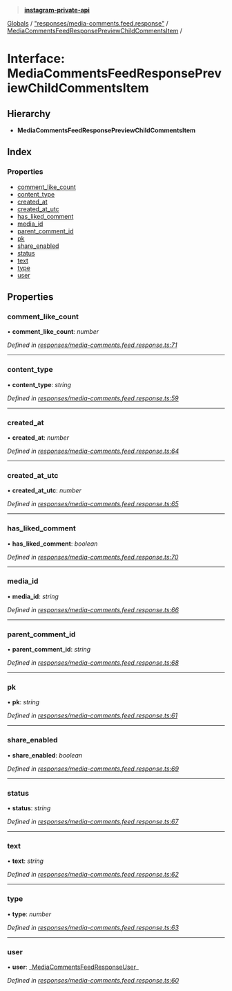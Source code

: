 > **[instagram-private-api](../README.md)**

[Globals](../README.md) / ["responses/media-comments.feed.response"](../modules/_responses_media_comments_feed_response_.md) / [MediaCommentsFeedResponsePreviewChildCommentsItem](_responses_media_comments_feed_response_.mediacommentsfeedresponsepreviewchildcommentsitem.md) /

# Interface: MediaCommentsFeedResponsePreviewChildCommentsItem

## Hierarchy

- **MediaCommentsFeedResponsePreviewChildCommentsItem**

## Index

### Properties

- [comment_like_count](_responses_media_comments_feed_response_.mediacommentsfeedresponsepreviewchildcommentsitem.md#comment_like_count)
- [content_type](_responses_media_comments_feed_response_.mediacommentsfeedresponsepreviewchildcommentsitem.md#content_type)
- [created_at](_responses_media_comments_feed_response_.mediacommentsfeedresponsepreviewchildcommentsitem.md#created_at)
- [created_at_utc](_responses_media_comments_feed_response_.mediacommentsfeedresponsepreviewchildcommentsitem.md#created_at_utc)
- [has_liked_comment](_responses_media_comments_feed_response_.mediacommentsfeedresponsepreviewchildcommentsitem.md#has_liked_comment)
- [media_id](_responses_media_comments_feed_response_.mediacommentsfeedresponsepreviewchildcommentsitem.md#media_id)
- [parent_comment_id](_responses_media_comments_feed_response_.mediacommentsfeedresponsepreviewchildcommentsitem.md#parent_comment_id)
- [pk](_responses_media_comments_feed_response_.mediacommentsfeedresponsepreviewchildcommentsitem.md#pk)
- [share_enabled](_responses_media_comments_feed_response_.mediacommentsfeedresponsepreviewchildcommentsitem.md#share_enabled)
- [status](_responses_media_comments_feed_response_.mediacommentsfeedresponsepreviewchildcommentsitem.md#status)
- [text](_responses_media_comments_feed_response_.mediacommentsfeedresponsepreviewchildcommentsitem.md#text)
- [type](_responses_media_comments_feed_response_.mediacommentsfeedresponsepreviewchildcommentsitem.md#type)
- [user](_responses_media_comments_feed_response_.mediacommentsfeedresponsepreviewchildcommentsitem.md#user)

## Properties

### comment_like_count

• **comment_like_count**: _number_

_Defined in [responses/media-comments.feed.response.ts:71](https://github.com/realinstadude/instagram-private-api/blob/4ae8fec/src/responses/media-comments.feed.response.ts#L71)_

---

### content_type

• **content_type**: _string_

_Defined in [responses/media-comments.feed.response.ts:59](https://github.com/realinstadude/instagram-private-api/blob/4ae8fec/src/responses/media-comments.feed.response.ts#L59)_

---

### created_at

• **created_at**: _number_

_Defined in [responses/media-comments.feed.response.ts:64](https://github.com/realinstadude/instagram-private-api/blob/4ae8fec/src/responses/media-comments.feed.response.ts#L64)_

---

### created_at_utc

• **created_at_utc**: _number_

_Defined in [responses/media-comments.feed.response.ts:65](https://github.com/realinstadude/instagram-private-api/blob/4ae8fec/src/responses/media-comments.feed.response.ts#L65)_

---

### has_liked_comment

• **has_liked_comment**: _boolean_

_Defined in [responses/media-comments.feed.response.ts:70](https://github.com/realinstadude/instagram-private-api/blob/4ae8fec/src/responses/media-comments.feed.response.ts#L70)_

---

### media_id

• **media_id**: _string_

_Defined in [responses/media-comments.feed.response.ts:66](https://github.com/realinstadude/instagram-private-api/blob/4ae8fec/src/responses/media-comments.feed.response.ts#L66)_

---

### parent_comment_id

• **parent_comment_id**: _string_

_Defined in [responses/media-comments.feed.response.ts:68](https://github.com/realinstadude/instagram-private-api/blob/4ae8fec/src/responses/media-comments.feed.response.ts#L68)_

---

### pk

• **pk**: _string_

_Defined in [responses/media-comments.feed.response.ts:61](https://github.com/realinstadude/instagram-private-api/blob/4ae8fec/src/responses/media-comments.feed.response.ts#L61)_

---

### share_enabled

• **share_enabled**: _boolean_

_Defined in [responses/media-comments.feed.response.ts:69](https://github.com/realinstadude/instagram-private-api/blob/4ae8fec/src/responses/media-comments.feed.response.ts#L69)_

---

### status

• **status**: _string_

_Defined in [responses/media-comments.feed.response.ts:67](https://github.com/realinstadude/instagram-private-api/blob/4ae8fec/src/responses/media-comments.feed.response.ts#L67)_

---

### text

• **text**: _string_

_Defined in [responses/media-comments.feed.response.ts:62](https://github.com/realinstadude/instagram-private-api/blob/4ae8fec/src/responses/media-comments.feed.response.ts#L62)_

---

### type

• **type**: _number_

_Defined in [responses/media-comments.feed.response.ts:63](https://github.com/realinstadude/instagram-private-api/blob/4ae8fec/src/responses/media-comments.feed.response.ts#L63)_

---

### user

• **user**: _[MediaCommentsFeedResponseUser](\_responses_media_comments_feed_response_.mediacommentsfeedresponseuser.md)\_

_Defined in [responses/media-comments.feed.response.ts:60](https://github.com/realinstadude/instagram-private-api/blob/4ae8fec/src/responses/media-comments.feed.response.ts#L60)_
